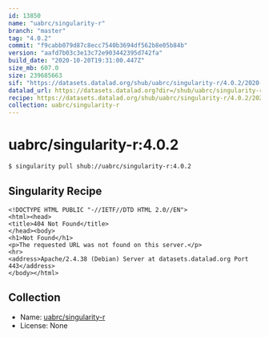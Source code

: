 ```yaml
---
id: 13850
name: "uabrc/singularity-r"
branch: "master"
tag: "4.0.2"
commit: "f9cabb079d87c8ecc7540b3694df562b8e05b84b"
version: "aafd7b03c3e13c72e903442395d742fa"
build_date: "2020-10-20T19:31:00.447Z"
size_mb: 607.0
size: 239685663
sif: "https://datasets.datalad.org/shub/uabrc/singularity-r/4.0.2/2020-10-20-f9cabb07-aafd7b03/aafd7b03c3e13c72e903442395d742fa.sif"
datalad_url: https://datasets.datalad.org?dir=/shub/uabrc/singularity-r/4.0.2/2020-10-20-f9cabb07-aafd7b03/
recipe: https://datasets.datalad.org/shub/uabrc/singularity-r/4.0.2/2020-10-20-f9cabb07-aafd7b03/Singularity
collection: uabrc/singularity-r
---
```


# uabrc/singularity-r:4.0.2

```bash
$ singularity pull shub://uabrc/singularity-r:4.0.2
```

## Singularity Recipe

```singularity
<!DOCTYPE HTML PUBLIC "-//IETF//DTD HTML 2.0//EN">
<html><head>
<title>404 Not Found</title>
</head><body>
<h1>Not Found</h1>
<p>The requested URL was not found on this server.</p>
<hr>
<address>Apache/2.4.38 (Debian) Server at datasets.datalad.org Port 443</address>
</body></html>
```

## Collection

 - Name: [uabrc/singularity-r](https://github.com/uabrc/singularity-r)
 - License: None

